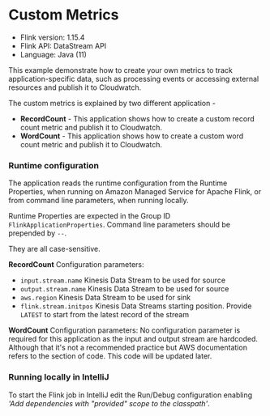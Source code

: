 # Custom Metrics

* Flink version: 1.15.4
* Flink API: DataStream API
* Language: Java (11)


This example demonstrate how to create your own metrics to track application-specific data, such as processing events or accessing external resources and publish it to Cloudwatch.

The custom metrics is explained by two different application -
* **RecordCount** - This application shows how to create a custom record count metric and publish it to Cloudwatch.
* **WordCount** - This application shows how to create a custom word count metric and publish it to Cloudwatch.

### Runtime configuration

The application reads the runtime configuration from the Runtime Properties, when running on Amazon Managed Service for Apache Flink,
or from command line parameters, when running locally.

Runtime Properties are expected in the Group ID `FlinkApplicationProperties`.
Command line parameters should be prepended by `--`.

They are all case-sensitive.

**RecordCount** Configuration parameters:

* `input.stream.name` Kinesis Data Stream to be used for source
* `output.stream.name` Kinesis Data Stream to be used for source
* `aws.region` Kinesis Data Stream to be used for sink
* `flink.stream.initpos` Kinesis Data Streams starting position. Provide `LATEST` to start from the latest record of the stream

**WordCount** Configuration parameters:
No configuration parameter is required for this application as the input and output stream are hardcoded. 
Although that it's not a recommended practice but AWS documentation refers to the section of code. This code will be updated later.

### Running locally in IntelliJ

To start the Flink job in IntelliJ edit the Run/Debug configuration enabling *'Add dependencies with "provided" scope to the classpath'*.
